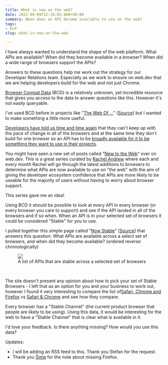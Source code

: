 ```yaml
---
title: What is new on the web?
date: 2022-09-09T22:16:03.000+00:00
summary: When does an API become available to use on the web?
tags:
- bcd
slug: what-is-new-on-the-web

---
```

I have always wanted to understand the shape of the web platform. What APIs are available? When did they become available in a browser? When did a wide range of browsers support the APIs?

Answers to these questions help me work out the strategy for our Developer Relations team. Especially as we work to ensure on web.dev that we are helping developers build for the web and not just Chrome.

[Browser Compat Data](https://paul.kinlan.me/bcd-a-hidden-web-compat-gem/) (BCD) is a relatively unknown, yet incredible resource that gives you access to the data to answer questions like this. However it's not easily queryable.

I've used BCD before in projects like "[The Web Of ...](https://the-web-of.glitch.me/)" ([Source](https://github.com/PaulKinlan/the-web-of)) but I wanted to make something a little more useful.

[Developers have told us time and time again](https://paul.kinlan.me/top-web-developer-pain-points-in-2021/) that they can't keep up with the pace of change in all of the browsers and at the same time they don't build for one browser so an API has to be [broadly available for it to be something they want to use in their projects](https://paul.kinlan.me/thinking-about-developer-satisfaction-and-web-developers/).

You might have seen a new set of posts called "[New to the Web](https://web.dev/tags/new-to-the-web/)" over on web.dev. This is a great series curated by [Rachel Andrew](https://rachelandrew.co.uk/) where each and every month Rachel will go through the latest additions to browsers to determine what APIs are now available to use on "the web" with the aim of giving the developer ecosystem confidence that APIs are more likely to be useable for the majority of users without having to worry about browser support.

This series gave me an idea\!

Using BCD it should be possible to look at every API in every browser (or every browser you care to support) and see if the API landed in all of the browsers and if so when. When an API is in your selected set of browsers it could be considered "Stable" for you to use.

I pulled together this simple page called "[Now Stable](https://time-to-stable.deno.dev/when-stable?browser-chrome=onbrowser-safari=on&browser-firefox=on&feature-api=on&amp;feature-css=on&feature-html=on&feature-javascript=on)" [[Source](https://github.com/PaulKinlan/time-to-stable)] that answers this question: What APIs are available across a select set of browsers, and when did they become available? (ordered reverse chronologically)

<figure><img src="/images/screen-shot-2022-09-09-at-23.36.34.png" /><figcaption>A list of APIs that are stable across a selected set of browsers</figcaption></figure>

&nbsp;

The site doesn't present any opinion about how to pick your set of Stable Browsers - I left that as an option for you and your business to work out, however I found it very interesting to compare the list of[Safari, Chrome and Firefox](https://time-to-stable.deno.dev/when-stable?browser-chrome=on&browser-safari=on&browser-firefox=on&feature-api=on&feature-css=on&feature-html=on&feature-javascript=on) vs [Safari & Chrome](https://time-to-stable.deno.dev/when-stable?browser-chrome=on&browser-safari=on&browser-firefox=on&feature-api=on&amp;feature-css=on&feature-html=on&amp;feature-javascript=on) and see how they compare.

Every browser has a "Stable Channel" (the current product browser that people are likely to be using). Using this data, it would be interesting for the web to have a "Stable Channel" that is clear what is available in it.

I'd love your feedback. Is there anything missing? How would you use this data?

Updates:

* I will be adding an RSS feed to this. Thank you Stefan for the request.
* Thank you [Šime](https://twitter.com/simevidas/status/1568395613472972800) for the note about missing Firefox.